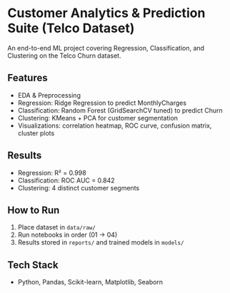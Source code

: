 # Customer Analytics & Prediction Suite (Telco Dataset)

An end-to-end ML project covering Regression, Classification, and Clustering on the Telco Churn dataset.

## Features
- EDA & Preprocessing
- Regression: Ridge Regression to predict MonthlyCharges
- Classification: Random Forest (GridSearchCV tuned) to predict Churn
- Clustering: KMeans + PCA for customer segmentation
- Visualizations: correlation heatmap, ROC curve, confusion matrix, cluster plots

## Results
- Regression: R² = 0.998
- Classification: ROC AUC = 0.842
- Clustering: 4 distinct customer segments

## How to Run
1. Place dataset in `data/raw/`
2. Run notebooks in order (01 → 04)
3. Results stored in `reports/` and trained models in `models/`

## Tech Stack
- Python, Pandas, Scikit-learn, Matplotlib, Seaborn